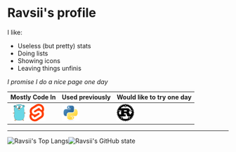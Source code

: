 # Ravsii's profile

I like:

- Useless (but pretty) stats
- Doing lists
- Showing icons
- Leaving things unfinis

_I promise I do a nice page one day_

|Mostly Code In|Used previously|Would like to try one day|
|--------------|---------------|-|
|<img src="https://raw.githubusercontent.com/devicons/devicon/master/icons/go/go-original.svg" height="40"><img src="https://raw.githubusercontent.com/devicons/devicon/master/icons/svelte/svelte-original.svg" height="40">|<img src="https://github.com/devicons/devicon/raw/master/icons/python/python-original.svg" height="40">|<img src="https://raw.githubusercontent.com/devicons/devicon/master/icons/rust/rust-plain.svg" height="40">|

---

![Ravsii's Top Langs](https://github-readme-stats.vercel.app/api/top-langs/?username=ravsii&theme=monokai&size_weight=0.5&count_weight=0.5&layout=compact&hide=css,php)![Ravsii's GitHub state](https://github-readme-stats.vercel.app/api?username=ravsii&count_private=true&show_icons=true&theme=monokai&include_all_commits=true&line_height=20)
